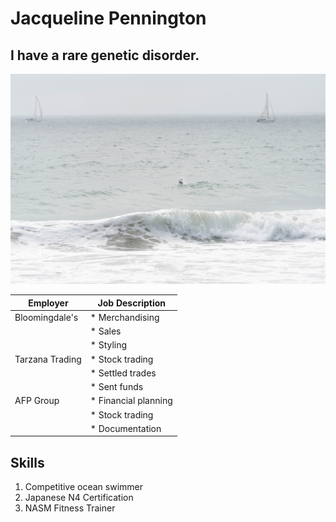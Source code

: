 # Jacqueline Pennington
## I have a rare genetic disorder. 

![Me going for a swim in Redondo Beach two weeks ago.](/sailboatswim.jpg)

| Employer        | Job Description |
| --------------- | --------------- |
| Bloomingdale's  | * Merchandising |
|                 | * Sales         |
|                 | * Styling       |
| Tarzana Trading | * Stock trading |
|                 | * Settled trades|
|                 | * Sent funds    |
| AFP Group       | * Financial planning |
|                 | * Stock trading        |
|                 | * Documentation       |

## Skills
1. Competitive ocean swimmer
2. Japanese N4 Certification
3. NASM Fitness Trainer




